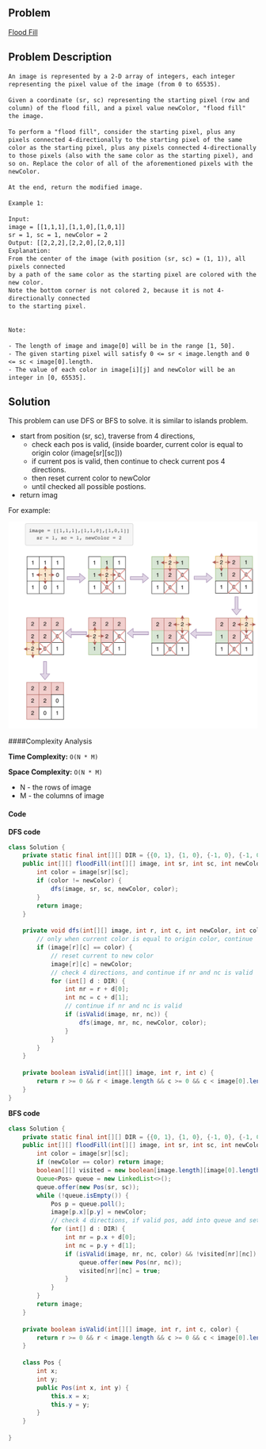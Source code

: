 ## Problem
[Flood Fill](https://leetcode.com/explore/featured/card/may-leetcoding-challenge/535/week-2-may-8th-may-14th/3326/)

## Problem Description
```
An image is represented by a 2-D array of integers, each integer representing the pixel value of the image (from 0 to 65535).

Given a coordinate (sr, sc) representing the starting pixel (row and column) of the flood fill, and a pixel value newColor, "flood fill" the image.

To perform a "flood fill", consider the starting pixel, plus any pixels connected 4-directionally to the starting pixel of the same color as the starting pixel, plus any pixels connected 4-directionally to those pixels (also with the same color as the starting pixel), and so on. Replace the color of all of the aforementioned pixels with the newColor.

At the end, return the modified image.

Example 1:

Input: 
image = [[1,1,1],[1,1,0],[1,0,1]]
sr = 1, sc = 1, newColor = 2
Output: [[2,2,2],[2,2,0],[2,0,1]]
Explanation: 
From the center of the image (with position (sr, sc) = (1, 1)), all pixels connected 
by a path of the same color as the starting pixel are colored with the new color.
Note the bottom corner is not colored 2, because it is not 4-directionally connected
to the starting pixel.


Note:

- The length of image and image[0] will be in the range [1, 50].
- The given starting pixel will satisfy 0 <= sr < image.length and 0 <= sc < image[0].length.
- The value of each color in image[i][j] and newColor will be an integer in [0, 65535].
```

## Solution
This problem can use DFS or BFS to solve. it is similar to islands problem.

- start from position (sr, sc), traverse from 4 directions, 
    - check each pos is valid, (inside boarder, current color is equal to origin color (image[sr][sc]))
    - if current pos is valid, then continue to check current pos 4 directions. 
    - then reset current color to newColor
    - until checked all possible postions.
- return imag

For example:

![Flood Fill](../../assets/leetcode/flood-fill.png)

####Complexity Analysis

**Time Complexity:** `O(N * M)`

**Space Complexity:** `O(N * M)`

- N - the rows of image
- M - the columns of image

#### Code

**DFS code**
```java
class Solution {
    private static final int[][] DIR = {{0, 1}, {1, 0}, {-1, 0}, {-1, 0}};
    public int[][] floodFill(int[][] image, int sr, int sc, int newColor) {
        int color = image[sr][sc];
        if (color != newColor) {
            dfs(image, sr, sc, newColor, color);
        }
        return image;    
    }

    private void dfs(int[][] image, int r, int c, int newColor, int color) {
        // only when current color is equal to origin color, continue
        if (image[r][c] == color) {
            // reset current to new color
            image[r][c] = newColor;
            // check 4 directions, and continue if nr and nc is valid 
            for (int[] d : DIR) {
                int nr = r + d[0];
                int nc = c + d[1];
                // continue if nr and nc is valid
                if (isValid(image, nr, nc)) {
                    dfs(image, nr, nc, newColor, color);
                }
            }
        }
    }

    private boolean isValid(int[][] image, int r, int c) {
        return r >= 0 && r < image.length && c >= 0 && c < image[0].length;
    }
}

```

**BFS code**

```java
class Solution {
    private static final int[][] DIR = {{0, 1}, {1, 0}, {-1, 0}, {-1, 0}};
    public int[][] floodFill(int[][] image, int sr, int sc, int newColor) {
        int color = image[sr][sc];
        if (newColor == color) return image;
        boolean[][] visited = new boolean[image.length][image[0].length];
        Queue<Pos> queue = new LinkedList<>();
        queue.offer(new Pos(sr, sc));
        while (!queue.isEmpty()) {
            Pos p = queue.poll();
            image[p.x][p.y] = newColor;
            // check 4 directions, if valid pos, add into queue and set current color to newColor
            for (int[] d : DIR) {
                int nr = p.x + d[0];
                int nc = p.y + d[1];
                if (isValid(image, nr, nc, color) && !visited[nr][nc]) {
                    queue.offer(new Pos(nr, nc));
                    visited[nr][nc] = true;
                }
            }
        }
        return image;
    }

    private boolean isValid(int[][] image, int r, int c, color) {
        return r >= 0 && r < image.length && c >= 0 && c < image[0].length && image[r][c] == color ;
    }

    class Pos {
        int x;
        int y;
        public Pos(int x, int y) {
            this.x = x;
            this.y = y;
        }
    }

}
```

